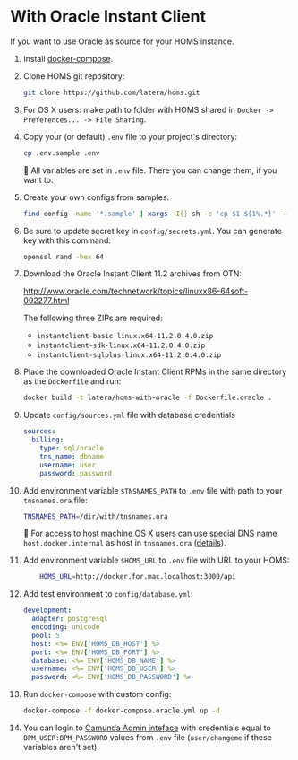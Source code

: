 # With Oracle Instant Client

If you want to use Oracle as source for your HOMS instance.

1. Install [docker-compose](https://docs.docker.com/compose/install/).

2. Clone HOMS git repository:

    ```bash
    git clone https://github.com/latera/homs.git
    ```

3. For OS X users: make path to folder with HOMS shared in `Docker -> Preferences... -> File Sharing`.

4. Copy your (or default) `.env` file to your project's directory:

    ```bash
    cp .env.sample .env
    ```

    :pushpin: All variables are set in `.env` file. There you can change them, if you want to.

5. Create your own configs from samples:

    ```bash
    find config -name '*.sample' | xargs -I{} sh -c 'cp $1 ${1%.*}' -- {}
    ```

6. Be sure to update secret key in `config/secrets.yml`. You can generate key with this command:

    ```bash
    openssl rand -hex 64
    ```

7. Download the Oracle Instant Client 11.2 archives from OTN:

    <http://www.oracle.com/technetwork/topics/linuxx86-64soft-092277.html>

    The following three ZIPs are required:

    - `instantclient-basic-linux.x64-11.2.0.4.0.zip`
    - `instantclient-sdk-linux.x64-11.2.0.4.0.zip`
    - `instantclient-sqlplus-linux.x64-11.2.0.4.0.zip`

8. Place the downloaded Oracle Instant Client RPMs in the same directory as the `Dockerfile` and run:

    ```bash
    docker build -t latera/homs-with-oracle -f Dockerfile.oracle .
    ```

9. Update `config/sources.yml` file with database credentials

    ```yml
    sources:
      billing:
        type: sql/oracle
        tns_name: dbname
        username: user
        password: password
    ```

10. Add environment variable `$TNSNAMES_PATH` to `.env` file with path to your `tnsnames.ora` file:

    ```bash
    TNSNAMES_PATH=/dir/with/tnsnames.ora
    ```

    :pushpin: For access to host machine OS X users can use special DNS name `host.docker.internal` as host in `tnsnames.ora` ([details](https://docs.docker.com/docker-for-mac/networking)).
11. Add environment variable `$HOMS_URL` to `.env` file with URL to your HOMS:

    ```bash
        HOMS_URL=http://docker.for.mac.localhost:3000/api
    ```

12. Add test environment to `config/database.yml`:

    ```yml
    development:
      adapter: postgresql
      encoding: unicode
      pool: 5
      host: <%= ENV['HOMS_DB_HOST'] %>
      port: <%= ENV['HOMS_DB_PORT'] %>
      database: <%= ENV['HOMS_DB_NAME'] %>
      username: <%= ENV['HOMS_DB_USER'] %>
      password: <%= ENV['HOMS_DB_PASSWORD'] %>
    ```

13. Run `docker-compose` with custom config:

    ```bash
    docker-compose -f docker-compose.oracle.yml up -d
    ```

14. You can login to [Camunda Admin inteface](http://localhost:8766/camunda) with credentials equal to `BPM_USER:BPM_PASSWORD` values from `.env` file (`user/changeme` if these variables aren't set).

